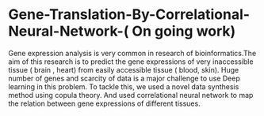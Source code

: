 # Gene-Translation-By-Correlational-Neural-Network-( On going work)
Gene expression analysis is very common in research of  bioinformatics.The aim of this research is to predict the gene expressions of very inaccessible tissue ( brain , heart) from easily accessible tissue ( blood, skin).  Huge number of genes and scarcity of data is a major challenge to use Deep learning in this problem. To tackle this, we used a novel data synthesis method using copula theory. And used correlational  neural network to map the relation between gene expressions of different tissues.
